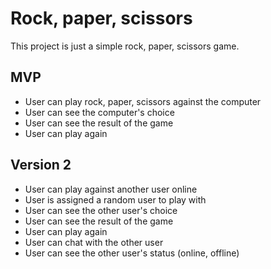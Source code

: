 # Rock, paper, scissors

This project is just a simple rock, paper, scissors game.

## MVP

- User can play rock, paper, scissors against the computer
- User can see the computer's choice
- User can see the result of the game
- User can play again

## Version 2

- User can play against another user online
- User is assigned a random user to play with
- User can see the other user's choice
- User can see the result of the game
- User can play again
- User can chat with the other user
- User can see the other user's status (online, offline)
